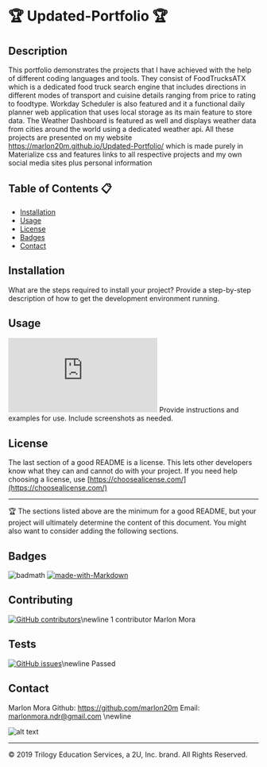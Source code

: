 # 🏆 Updated-Portfolio 🏆

## Description 

This portfolio demonstrates the projects that I have achieved with the help of different coding languages and tools. They consist of FoodTrucksATX which is a dedicated food truck search engine that includes directions in different modes of transport and cuisine details ranging from price to rating to foodtype. Workday Scheduler is also featured and it a functional daily planner web application that uses local storage as its main feature to store data. The Weather Dashboard is featured as well and displays weather data from cities around the world using a dedicated weather api. All these projects are presented on my website https://marlon20m.github.io/Updated-Portfolio/ which is made purely in Materialize css and features links to all respective projects and my own social media sites plus personal information

## Table of Contents :clipboard:

* [Installation](#installation)
* [Usage](#usage)
* [License](#license)
* [Badges](#badges)
* [Contact](#contact)

## Installation

What are the steps required to install your project? Provide a step-by-step description of how to get the development environment running.


## Usage 

[![Only 32 Kb](https://badge-size.herokuapp.com/Naereen/StrapDown.js/master/strapdown.min.js)](https://github.com/Naereen/StrapDown.js/blob/master/strapdown.min.js)
Provide instructions and examples for use. Include screenshots as needed. 



## License

The last section of a good README is a license. This lets other developers know what they can and cannot do with your project. If you need help choosing a license, use [https://choosealicense.com/](https://choosealicense.com/)


---

🏆 The sections listed above are the minimum for a good README, but your project will ultimately determine the content of this document. You might also want to consider adding the following sections.

## Badges

![badmath](https://img.shields.io/github/languages/top/nielsenjared/badmath)
[![made-with-Markdown](https://img.shields.io/badge/Made%20with-Markdown-1f425f.svg)](http://commonmark.org)



## Contributing

[![GitHub contributors](https://img.shields.io/github/contributors/Naereen/StrapDown.js.svg)](https://GitHub.com/Naereen/StrapDown.js/graphs/contributors/)\newline
1 contributor Marlon Mora


## Tests

[![GitHub issues](https://img.shields.io/github/issues/Naereen/StrapDown.js.svg)](https://GitHub.com/Naereen/StrapDown.js/issues/)\newline
Passed 

## Contact

Marlon Mora
Github: https://github.com/marlon20m
Email: marlonmora.ndr@gmail.com \newline

![alt text](https://avatars0.githubusercontent.com/u/62806466?v=4)




---
© 2019 Trilogy Education Services, a 2U, Inc. brand. All Rights Reserved.
